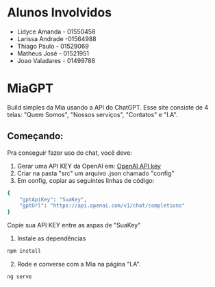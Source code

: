 # Alunos Involvidos

- Lidyce Amanda - 01550458
- Larissa Andrade -01564988
- Thiago Paulo - 01529069
- Matheus José - 01521951
- Joao Valadares - 01499788

# MiaGPT

Build simples da Mia usando a API do ChatGPT. Esse site consiste de 4 telas: "Quem Somos", "Nossos serviços", "Contatos" e "I.A".

## Começando:

Pra conseguir fazer uso do chat, você deve:

1. Gerar uma API KEY da OpenAI em: [OpenAI API key](https://platform.openai.com/account/api-keys)
2. Criar na pasta "src" um arquivo .json chamado "config"
3. Em config, copiar as seguintes linhas de código:
```bash
{
    "gptApiKey": "SuaKey", 
    "gptUrl": "https://api.openai.com/v1/chat/completions"
} 
```
Copie sua API KEY entre as aspas de "SuaKey"

1. Instale as dependências
```bash
npm install
```
2. Rode e converse com a Mia na página "I.A".
```bash
ng serve
```
